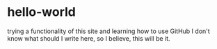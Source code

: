 # hello-world
trying a functionality of this site and learning how to use GitHub
I don't know what should I write here, so I believe, this will be it.
